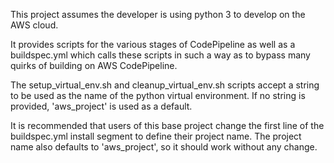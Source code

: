 This project assumes the developer is using python 3 to develop on the AWS cloud.

It provides scripts for the various stages of CodePipeline as well as a buildspec.yml
which calls these scripts in such a way as to bypass many quirks of building on
AWS CodePipeline.  

The setup_virtual_env.sh and cleanup_virtual_env.sh scripts accept a string to be
used as the name of the python virtual environment.  If no string is provided,
'aws_project' is used as a default.

It is recommended that users of this base project change the first line
of the buildspec.yml install segment to define their project name.  The
project name also defaults to 'aws_project', so it should work without
any change.